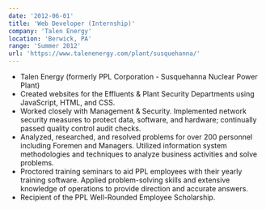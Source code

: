 ```yaml
---
date: '2012-06-01'
title: 'Web Developer (Internship)'
company: 'Talen Energy'
location: 'Berwick, PA'
range: 'Summer 2012'
url: 'https://www.talenenergy.com/plant/susquehanna/'
---
```


- Talen Energy (formerly PPL Corporation - Susquehanna Nuclear Power Plant)
- Created websites for the Effluents & Plant Security Departments using JavaScript, HTML, and CSS.
- Worked closely with Management & Security. Implemented network security measures to protect data, software, and hardware; continually passed quality control audit checks.
- Analyzed, researched, and resolved problems for over 200 personnel including Foremen and Managers. Utilized information system methodologies and techniques to analyze business activities and solve problems.
- Proctored training seminars to aid PPL employees with their yearly training software. Applied problem-solving skills and extensive knowledge of operations to provide direction and accurate answers.
- Recipient of the PPL Well-Rounded Employee Scholarship.
